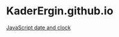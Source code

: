# KaderErgin.github.io
[JavaScript date and clock](https://KaderErgin.github.io/CSS/Front_End-CSS_Homework1/)



